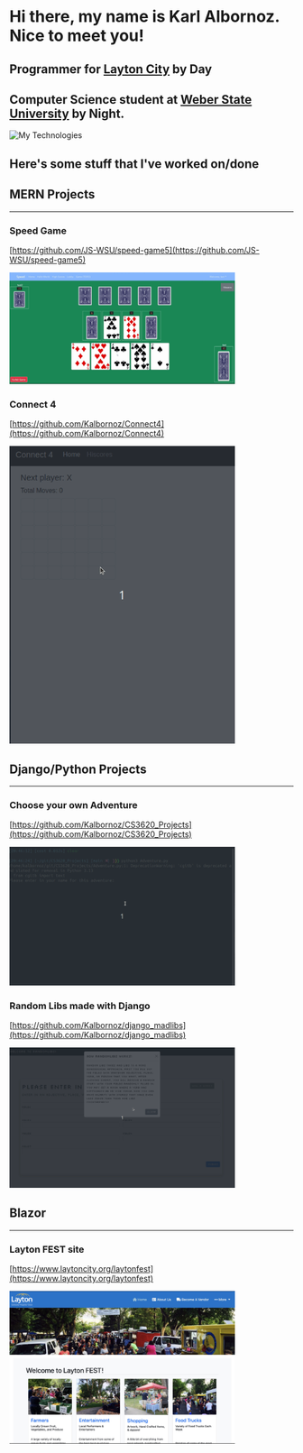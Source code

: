 # Hi there, my name is Karl Albornoz. Nice to meet you!

## Programmer for [Layton City](https://laytoncity.org) by Day
## Computer Science student at [Weber State University](https://weber.edu) by Night.

![My Technologies](https://github-readme-tech-stack.vercel.app/api/cards?title=My+Technologies&lineCount=2&bg=%230D1117&badge=%23161B22&border=%2321262D&titleColor=%2358A6FF&line1=react%2Creact%2C58a6ff%3Bmongodb%2CMongo%2C2ab526%3Bhtml5%2CHTML%2Cb57320%3Bcss3%2CCSS%2C208ebd%3Bjavascript%2CJS%2Cadba1e%3B&line2=blazor%2CBlazor%2Ca223dc%3Bcsharp%2Ccsharp%2C8f67d0%3B.net%2C.net%2Cc594ff%3B)

## Here's some stuff that I've worked on/done

## MERN Projects
-----------------------------------------------
### Speed Game

[https://github.com/JS-WSU/speed-game5](https://github.com/JS-WSU/speed-game5)

<img src="speed.gif" alt="speed demo" width="400"/>

### Connect 4

[https://github.com/Kalbornoz/Connect4](https://github.com/Kalbornoz/Connect4)

<img src="Connect4.gif" alt="connect 4 demo" width="400"/>

## Django/Python Projects
-----------------------------------------------
### Choose your own Adventure

[https://github.com/Kalbornoz/CS3620_Projects](https://github.com/Kalbornoz/CS3620_Projects)

<img src="adventure.gif" alt="adventure demo" width="400"/>

### Random Libs made with Django

[https://github.com/Kalbornoz/django_madlibs](https://github.com/Kalbornoz/django_madlibs)

<img src="randomlibs.gif" alt="randomlibs" width="400"/>

## Blazor
-----------------------------------------------

### Layton FEST site
[https://www.laytoncity.org/laytonfest](https://www.laytoncity.org/laytonfest)

<img src="Fest.jpg" alt="fest landing page" width="400"/>

<!--
**Kalbornoz/Kalbornoz** is a ✨ _special_ ✨ repository because its `README.md` (this file) appears on your GitHub profile.

Here are some ideas to get you started:

- 🔭 I’m currently working on ...
- 🌱 I’m currently learning ...
- 👯 I’m looking to collaborate on ...
- 🤔 I’m looking for help with ...
- 💬 Ask me about ...
- 📫 How to reach me: ...
- 😄 Pronouns: ...
- ⚡ Fun fact: ...
-->

